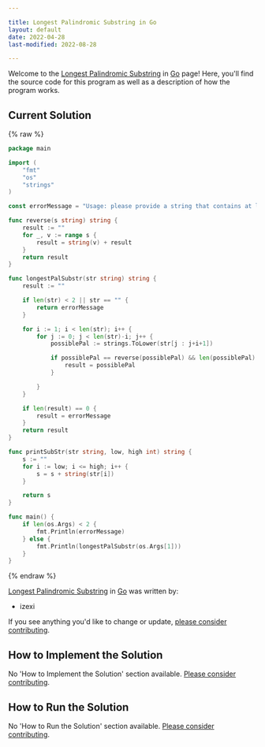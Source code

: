 ```yaml
---

title: Longest Palindromic Substring in Go
layout: default
date: 2022-04-28
last-modified: 2022-08-28

---
```


Welcome to the [Longest Palindromic Substring](https://sampleprograms.io/projects/longest-palindromic-substring) in [Go](https://sampleprograms.io/languages/go) page! Here, you'll find the source code for this program as well as a description of how the program works.

## Current Solution

{% raw %}

```go
package main

import (
	"fmt"
	"os"
	"strings"
)

const errorMessage = "Usage: please provide a string that contains at least one palindrome"

func reverse(s string) string {
	result := ""
	for _, v := range s {
		result = string(v) + result
	}
	return result
}

func longestPalSubstr(str string) string {
	result := ""

	if len(str) < 2 || str == "" {
		return errorMessage
	}

	for i := 1; i < len(str); i++ {
		for j := 0; j < len(str)-i; j++ {
			possiblePal := strings.ToLower(str[j : j+i+1])

			if possiblePal == reverse(possiblePal) && len(possiblePal) > len(result) {
				result = possiblePal
			}

		}
	}

	if len(result) == 0 {
		result = errorMessage
	}
	return result
}

func printSubStr(str string, low, high int) string {
	s := ""
	for i := low; i <= high; i++ {
		s = s + string(str[i])
	}

	return s
}

func main() {
	if len(os.Args) < 2 {
		fmt.Println(errorMessage)
	} else {
		fmt.Println(longestPalSubstr(os.Args[1]))
	}
}
```

{% endraw %}

[Longest Palindromic Substring](https://sampleprograms.io/projects/longest-palindromic-substring) in [Go](https://sampleprograms.io/languages/go) was written by:

- izexi

If you see anything you'd like to change or update, [please consider contributing](https://github.com/TheRenegadeCoder/sample-programs).

## How to Implement the Solution

No 'How to Implement the Solution' section available. [Please consider contributing](https://github.com/TheRenegadeCoder/sample-programs-website).

## How to Run the Solution

No 'How to Run the Solution' section available. [Please consider contributing](https://github.com/TheRenegadeCoder/sample-programs-website).